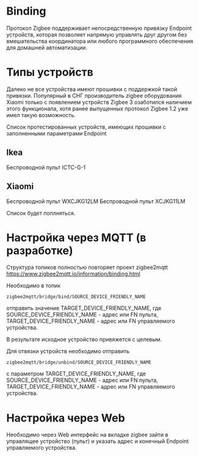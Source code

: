 # Binding

Протокол Zigbee поддерживает непосредственную привязку Endpoint устройств, которая позволяет  напрямую управлять друг другом без вмешательства координатора или любого программного обеспечения для домашней автоматизации.

# Типы устройств
Далеко не все устройства имеют прошивки с поддержкой такой привязки. Популярный в СНГ производитель zigbee оборудования Xiaomi только с появлением устройств Zigbee 3 озаботился наличием этого функционала, хотя ранее  выпущенных протокол Zigbee 1.2 уже имел такую возможность. 

Список протестированных устройств, имеющих прошивки с заполненными параметрами Endpoint

## Ikea
Беспроводной пульт ICTC-G-1 

## Xiaomi 
Беспроводной пульт WXCJKG12LM
Беспроводной пульт XCJKG11LM

Список будет поплняться.

# Настройка через MQTT (в разработке)

Структура топиков полностью повторяет проект zigbee2mqtt https://www.zigbee2mqtt.io/information/binding.html

Необходимо в топик 
```
zigbee2mqtt/bridge/bind/SOURCE_DEVICE_FRIENDLY_NAME
```
отправить значение TARGET_DEVICE_FRIENDLY_NAME, где SOURCE_DEVICE_FRIENDLY_NAME - адрес или FN пульта, TARGET_DEVICE_FRIENDLY_NAME - адрес или FN управляемого устройства.

В результате  исходное устройство привяжется с целевым.  

Для отвязки устройств необходимо отправить 
```
zigbee2mqtt/bridge/unbind/SOURCE_DEVICE_FRIENDLY_NAME
```
с параметром TARGET_DEVICE_FRIENDLY_NAME,  где SOURCE_DEVICE_FRIENDLY_NAME - адрес или FN пульта, TARGET_DEVICE_FRIENDLY_NAME - адрес или FN управляемого устройства.

# Настройка через Web 

Необходимо через Web интерфейс на вкладке zigbee зайти в управлящее устройство  (пульт) и указать адрес и конечный Endpoint управляемого устройства. 
